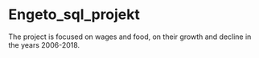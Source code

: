 # Engeto_sql_projekt
The project is focused on wages and food, on their growth and decline in the years 2006-2018.
